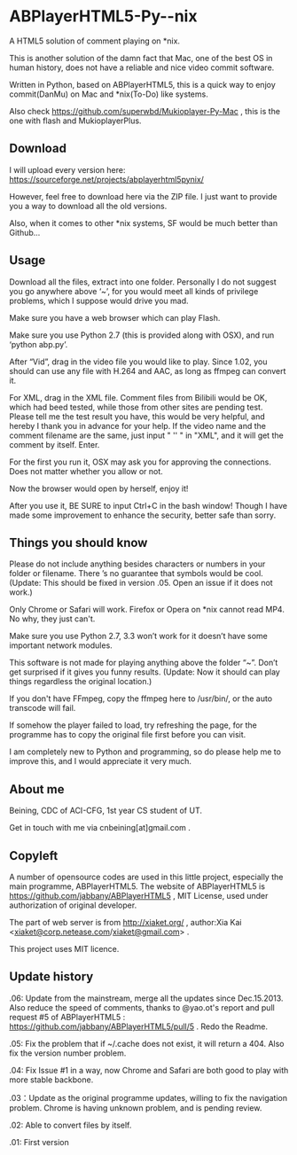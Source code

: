 ABPlayerHTML5-Py--nix
=====================

A HTML5 solution of comment playing on *nix.

This is another solution of the damn fact that Mac, one of the best OS in human history, does not have a reliable and nice video commit software.

Written in Python, based on ABPlayerHTML5, this is a quick way to enjoy commit(DanMu) on Mac and *nix(To-Do) like systems.

Also check https://github.com/superwbd/Mukioplayer-Py-Mac  , this is the one with flash and MukioplayerPlus.

Download
------
I will upload every version here: https://sourceforge.net/projects/abplayerhtml5pynix/

However, feel free to download here via the ZIP file. I just want to provide you a way to download all the old versions.

Also, when it comes to other *nix systems, SF would be much better than Github...

Usage
------
Download all the files, extract into one folder. Personally I do not suggest you go anywhere above ‘~’, for you would meet all kinds of privilege problems, which I suppose would drive you mad.

Make sure you have a web browser which can play Flash.

Make sure you use Python 2.7 (this is provided along with OSX), and run ‘python abp.py’.

After “Vid”, drag in the video file you would like to play. Since 1.02, you should can use any file with H.264 and AAC, as long as ffmpeg can convert it.

For XML, drag in the XML file. Comment files from Bilibili would be OK, which had beed tested, while those from other sites are pending test. Please tell me the test result you have, this would be very helpful, and hereby I thank you in advance for your help. If the video name and the comment filename are the same, just input " '' " in "XML", and it will get the comment by itself. Enter.

For the first you run it, OSX may ask you for approving the connections. Does not matter whether you allow or not.

Now the browser would open by herself, enjoy it!

After you use it, BE SURE to input Ctrl+C in the bash window! Though I have made some improvement to enhance the security, better safe than sorry.

Things you should know
-----
Please do not include anything besides characters or numbers in your folder or filename. There ’s no guarantee that symbols would be cool.
(Update: This should be fixed in version .05. Open an issue if it does not work.)

Only Chrome or Safari will work. Firefox or Opera on *nix cannot read MP4. No why, they just can't.

Make sure you use Python 2.7, 3.3 won’t work for it doesn’t have some important network modules.

This software is not made for playing anything above the folder “~”. Don’t get surprised if it gives you funny results.
(Update: Now it should can play things regardless the original location.)

If you don't have FFmpeg, copy the ffmpeg here to /usr/bin/, or the auto transcode will fail.

If somehow the player failed to load, try refreshing the page, for the programme has to copy the original file first before you can visit.

I am completely new to Python and programming, so do please help me to improve this, and I would appreciate it very much.

About me
-----
Beining, CDC of ACI-CFG, 1st year CS student of UT.

Get in touch with me via cnbeining[at]gmail.com  .

Copyleft
-----
A number of opensource codes are used in this little project, especially the main programme, ABPlayerHTML5. The website of ABPlayerHTML5 is https://github.com/jabbany/ABPlayerHTML5 , MIT License, used under authorization of original developer.

The part of web server is from http://xiaket.org/  , author:Xia Kai <xiaket@corp.netease.com/xiaket@gmail.com> .

This project uses MIT licence. 

Update history
-----
.06: Update from the mainstream, merge all the updates since Dec.15.2013. Also reduce the speed of comments, thanks to @yao.ot's report and pull request #5 of ABPlayerHTML5 : https://github.com/jabbany/ABPlayerHTML5/pull/5   . Redo the Readme.

.05: Fix the problem that if ~/.cache does not exist, it will return a 404. Also fix the version number problem.

.04: Fix Issue #1 in a way, now Chrome and Safari are both good to play with more stable backbone.

.03：Update as the original programme updates, willing to fix the navigation problem. Chrome is having unknown problem, and is pending review. 

.02: Able to convert files by itself.

.01: First version

